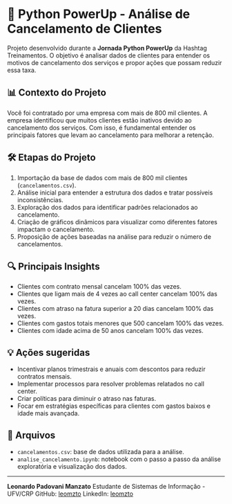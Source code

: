 # 🐍 Python PowerUp - Análise de Cancelamento de Clientes

Projeto desenvolvido durante a **Jornada Python PowerUp** da Hashtag Treinamentos. O objetivo é analisar dados de clientes para entender os motivos de cancelamento dos serviços e propor ações que possam reduzir essa taxa.

## 📊 Contexto do Projeto

Você foi contratado por uma empresa com mais de 800 mil clientes. A empresa identificou que muitos clientes estão inativos devido ao cancelamento dos serviços. Com isso, é fundamental entender os principais fatores que levam ao cancelamento para melhorar a retenção.

## 🛠️ Etapas do Projeto

1. Importação da base de dados com mais de 800 mil clientes (`cancelamentos.csv`).
2. Análise inicial para entender a estrutura dos dados e tratar possíveis inconsistências.
3. Exploração dos dados para identificar padrões relacionados ao cancelamento.
4. Criação de gráficos dinâmicos para visualizar como diferentes fatores impactam o cancelamento.
5. Proposição de ações baseadas na análise para reduzir o número de cancelamentos.

## 🔍 Principais Insights

- Clientes com contrato mensal cancelam 100% das vezes.
- Clientes que ligam mais de 4 vezes ao call center cancelam 100% das vezes.
- Clientes com atraso na fatura superior a 20 dias cancelam 100% das vezes.
- Clientes com gastos totais menores que 500 cancelam 100% das vezes.
- Clientes com idade acima de 50 anos cancelam 100% das vezes.

## 💡 Ações sugeridas

- Incentivar planos trimestrais e anuais com descontos para reduzir contratos mensais.
- Implementar processos para resolver problemas relatados no call center.
- Criar políticas para diminuir o atraso nas faturas.
- Focar em estratégias específicas para clientes com gastos baixos e idade mais avançada.

## 📂 Arquivos

- `cancelamentos.csv`: base de dados utilizada para a análise.
- `analise_cancelamento.ipynb`: notebook com o passo a passo da análise exploratória e visualização dos dados.

---

**Leonardo Padovani Manzato**
Estudante de Sistemas de Informação - UFV/CRP
GitHub: [leomzto](https://github.com/leomzto)
LinkedIn: [leomzto](https://linkedin.com/in/leomzto/)
